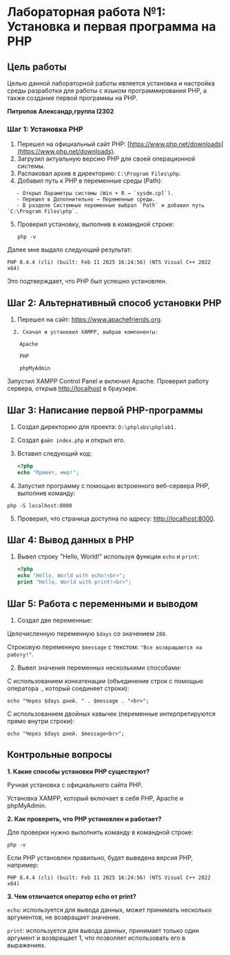 # Лабораторная работа №1: Установка и первая программа на PHP

## Цель работы

Целью данной лабораторной работы является установка и настройка среды разработки для работы с языком программирования PHP, а также создание первой программы на PHP.

**Питропов Александр,группа I2302**  

### Шаг 1: Установка PHP

1. Перешел на официальный сайт PHP: [https://www.php.net/downloads](https://www.php.net/downloads).
2. Загрузил актуальную версию PHP для своей операционной системы.
3. Распаковал архив в директорию: `C:\Program Files\php`.
4. Добавил путь к PHP в переменные среды (Path):

```
   - Открыл Параметры системы (Win + R → `sysdm.cpl`).
   - Перешел в Дополнительно → Переменные среды.
   - В разделе Системные переменные выбрал `Path` и добавил путь `C:\Program Files\php`.
   ```

5. Проверил установку, выполнив в командной строке:

   `php -v`

Далее мне выдало следующий результат:

`PHP 8.4.4 (cli) (built: Feb 11 2025 16:24:56) (NTS Visual C++ 2022 x64)`

Это подтверждает, что PHP был успешно установлен.

## Шаг 2: Альтернативный способ установки PHP

1. Перешел на сайт: https://www.apachefriends.org.

```
  2. Скачал и установил XAMPP, выбрав компоненты:

    Apache

    PHP 

    phpMyAdmin
```
Запустил XAMPP Control Panel и включил Apache.
Проверил работу сервера, открыв [http://localhost](http://localhost) в браузере.

## Шаг 3: Написание первой PHP-программы

1. Создал директорию для проекта: `D:\phplabs\phplab1.`

2. Создал `файл index.php` и открыл его.

3. Вставил следующий код:

    ```php
    <?php
    echo "Привет, мир!";
    ```

4. Запустил программу с помощью встроенного веб-сервера PHP, выполнив команду:

`php -S localhost:8000`

5. Проверил, что страница доступна по адресу: [http://localhost:8000](http://localhost:8000).

## Шаг 4: Вывод данных в PHP

1. Вывел строку "Hello, World!" используя функции `echo` и `print`:

    ```php
    <?php
    echo "Hello, World with echo!<br>";
    print "Hello, World with print!<br>";
    ```

## Шаг 5: Работа с переменными и выводом

1. Создал две переменные:

Целочисленную переменную `$days` со значением `288`.

Строковую переменную `$message` с текстом: `"Все возвращаются на работу!"`.

2. Вывел значения переменных несколькими способами:

С использованием конкатенации (объединение строк с помощью оператора ., который соединяет строки):

`echo "Через $days дней. " . $message . "<br>";`

С использованием двойных кавычек (переменные интерпретируются прямо внутри строки):

`echo "Через $days дней. $message<br>";`

## Контрольные вопросы

**1. Какие способы установки PHP существуют?**

Ручная установка с официального сайта PHP.

Установка XAMPP, который включает в себя PHP, Apache и phpMyAdmin.

**2. Как проверить, что PHP установлен и работает?**

 Для проверки нужно выполнить команду в командной строке:

 `php -v`

 Если PHP установлен правильно, будет выведена версия PHP, например:

`PHP 8.4.4 (cli) (built: Feb 11 2025 16:24:56) (NTS Visual C++ 2022 x64)`

**3. Чем отличается оператор echo от print?**

`echo`: используется для вывода данных, может принимать несколько аргументов, не возвращает значение.

`print`: используется для вывода данных, принимает только один аргумент и возвращает 1, что позволяет использовать его в выражениях.
